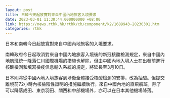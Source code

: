 ```yaml
---
layout: post
title: 日韓今天起放寬對來自中國內地旅客入境要求
date: 2023-03-01 11:30:44.000000000 +08:00
link: https://news.rthk.hk/rthk/ch/component/k2/1689943-20230301.htm
categories: rthk
---
```


日本和南韓今日起放寬對來自中國內地旅客的入境要求。

南韓政府今日起取消對來自中國內地旅客入境後的新冠核酸檢測規定，來自中國內地航班統一降落仁川國際機場的措施也解除，但由中國內地入境人士在出發前進行核酸檢測和填寫檢疫信息輸入系統的規定，將延長至3月10日。

日本則將從中國內地入境旅客到埗後全體接受核酸檢測的安排，改為抽驗。但提交離境前72小時內核檢陰性證明的措施繼續執行。來自中國內地的直飛航班，除了可以降落成田、東京羽田、關西和中部機場外，亦可以在日本其他機場降落。
